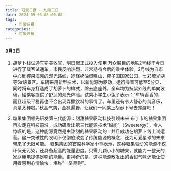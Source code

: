 ```yaml
---
title: 可爱日报 - 九月三日
date: 2024-09-03 08:00:00
tags:
    - 可爱日报
categories:
    - 可爱日报
---
```

#### 9月3日
1. 胡萝卜线试通车完美收官，明日起正式投入使用
万众瞩目的地铁2号线于今日进行了载客试通车，市民反响热烈，非常期待今后的乘坐体验。2号线为自市中心到椰果海滩的观光路线，途径奶油蛋糕山、椰子国国家公园、七彩琉光湖等5a级景区。车辆采用新型技术，以新能源为驱动，运行噪音可低至5分贝，同时将车身打造成了胡萝卜的样式，除去底座外，全车均为抗紫外线的单向玻璃，给乘客提供了舒适的观光体验。试乘小学生小兔子表示：“车辆香香的，而且超级平稳再也不会出现弄撒饮料的事情了。车里还有令人舒心的纯音乐，真是太棒啦。”秋高气爽，金枫遍野，让我们一同乘上胡萝卜号去郊游吧！

2. 糖果集团领先研发第三代能源：甜甜糖果驱动科技引领未来
布丁市的糖果集团再次走在科技前沿，成功研发出第三代能源技术“甜能”（Sweetergy），令人惊叹的是，这种能源竟然是由甜甜的糖果驱动的！并且成功在胡萝卜线上试运营。这一突破性的发明不仅彻底改变了传统能源的概念，还为可爱星球的未来带来了无限可能。
糖果集团的首席科学家小熊表示，这种糖果驱动的能源不仅环保无污染，还具备超高的能量密度。只需几颗小小的糖果，就能为一整天的家庭用电提供足够的能量。更神奇的是，这种能源散发出的香甜气味还能让使用者感到心情愉快，堪称“一举两得”。